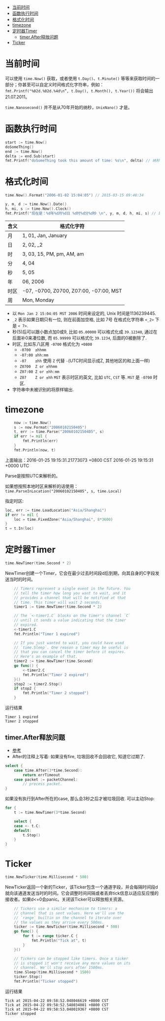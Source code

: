 <!-- TOC -->

- [当前时间](#当前时间)
- [函数执行时间](#函数执行时间)
- [格式化时间](#格式化时间)
- [timezone](#timezone)
- [定时器Timer](#定时器timer)
    - [timer.After释放问题](#timerafter释放问题)
- [Ticker](#ticker)

<!-- /TOC -->



# 当前时间

可以使用 `time.Now()` 获取，或者使用 `t.Day()`、`t.Minute()` 等等来获取时间的一部分；你甚至可以自定义时间格式化字符串，例如： `fmt.Printf("%02d.%02d.%4d\n”, t.Day(), t.Month(), t.Year())` 将会输出 21.07.2011。

`time.Nanosecond()` 并不是从70年开始的纳秒，`UnixNano()` 才是。


# 函数执行时间

```go
start := time.Now()
doSomeThing()
end := time.Now()
delta := end.Sub(start)
fmt.Printf("doSomeThing took this amount of time: %s\n", delta) // 纳秒
```

# 格式化时间

```go
time.Now().Format("2006-01-02 15:04:05") // 2015-03-15 09:48:34
```

```go
y, m, d := time.Now().Date()
h, mi, s := time.Now().Clock()
fmt.Printf("现在是：%d年%d月%d日 %d时%d分%d秒 \n", y, m, d, h, mi, s) // 现在是：2015年3月15日 9时55分12秒
```

| 含义 | 格式化字符                             |
| ---- | -------------------------------------- |
| 月   | 1, 01, Jan, January                    |
| 日   | 2, 02, _2                              |
| 时   | 3, 03, 15, PM, pm, AM, am              |
| 分   | 4, 04                                  |
| 秒   | 5, 05                                  |
| 年   | 06, 2006                               |
| 时区 | -07, -0700, Z0700, Z07:00, -07:00, MST |
| 周   | Mon, Monday                            |

* 以 `Mon Jan 2 15:04:05 MST 2006` 时间来设定的, Unix 时间是1136239445.
* `_2` 表示如果日期只有一位, 则在前面加空格, 比如 7号 在格式化字符串 `<_2>` 下是 `< 7>`.
* 秒(5)后可以跟小数点加0或9, 比如 `05.00000` 可以格式化成 `39.12340`, 通过在后面补0来凑位数, 而 `05.99999` 可以格式化 `39.1234`, 后面的0被删除了.
* 时区, 比如东八区用 `-0700` 格式化为 `+0800`
	* `-0700  ±hhmm`
	* `-07:00 ±hh:mm`
	* `-07    ±hh`
	使用 `Z` 代替 `-`(UTC时间显示成Z, 其他地区的和上面一样)
	* `Z0700  Z or ±hhmm`
	* `Z07:00 Z or ±hh:mm`
	* `Z07    Z or ±hh`
	`MST` 表示时区的英文, 比如 `UTC`, `CST` 等. `MST` 是 `-0700` 时区.
* 字符串中未被识别的将原样输出.



# timezone

```go
	now := time.Now()
	s := now.Format("20060102150405")
	t, err := time.Parse("20060102150405", s)
	if err != nil {
		fmt.Println(err)
	}
	fmt.Println(now, t)
```

上面输出：2016-01-25 19:15:31.21773073 +0800 CST 2016-01-25 19:15:31 +0000 UTC

Parse是按照UTC来解析的。

如果想按照本地时区来解析的话使用：`time.ParseInLocation("20060102150405", s, time.Local)`


指定时区:

```go
loc, err := time.LoadLocation("Asia/Shanghai")
if err != nil {
	loc = time.FixedZone("Asia/Shanghai", 8*3600)
}
t = t.In(loc)
```


# 定时器Timer

```go
time.NewTimer(time.Second * 2)
```

NewTimer创建一个Timer，它会在最少过去时间段d后到期，向其自身的C字段发送当时的时间。

```go
	// Timers represent a single event in the future. You
	// tell the timer how long you want to wait, and it
	// provides a channel that will be notified at that
	// time. This timer will wait 2 seconds.
	timer1 := time.NewTimer(time.Second * 2)

	// The `<-timer1.C` blocks on the timer's channel `C`
	// until it sends a value indicating that the timer
	// expired.
	<-timer1.C
	fmt.Println("Timer 1 expired")

	// If you just wanted to wait, you could have used
	// `time.Sleep`. One reason a timer may be useful is
	// that you can cancel the timer before it expires.
	// Here's an example of that.
	timer2 := time.NewTimer(time.Second)
	go func() {
		<-timer2.C
		fmt.Println("Timer 2 expired")
	}()
	stop2 := timer2.Stop()
	if stop2 {
		fmt.Println("Timer 2 stopped")
	}
```

运行结果

```
Timer 1 expired
Timer 2 stopped
```


## timer.After释放问题
* [参考](https://gocn.io/article/403)
* After的注释上写着: 如果没有fire, 垃圾回收不会回收它, 知道它过期了.

```go
select {
    case time.After(3*time.Second):
        return errTimeout
    case packet := packetChannel:
        // process packet.
}
```

如果没有执行到After所在的case, 那么会3秒之后才被垃圾回收. 可以主动Stop:

```go
for {
	t := time.NewTimer(3*time.Second)

	select {
	case <- t.C:
	default:
		t.Stop()
	}
}
```


# Ticker

```go
time.NewTicker(time.Millisecond * 500)
```

NewTicker返回一个新的Ticker，该Ticker包含一个通道字段，并会每隔时间段d就向该通道发送当时的时间。它会调整时间间隔或者丢弃tick信息以适应反应慢的接收者。如果d<=0会panic。关闭该Ticker可以释放相关资源。

```go
	// Tickers use a similar mechanism to timers: a
	// channel that is sent values. Here we'll use the
	// `range` builtin on the channel to iterate over
	// the values as they arrive every 500ms.
	ticker := time.NewTicker(time.Millisecond * 500)
	go func() {
		for t := range ticker.C {
			fmt.Println("Tick at", t)
		}
	}()

	// Tickers can be stopped like timers. Once a ticker
	// is stopped it won't receive any more values on its
	// channel. We'll stop ours after 1500ms.
	time.Sleep(time.Millisecond * 1500)
	ticker.Stop()
	fmt.Println("Ticker stopped")
```

运行结果

```
Tick at 2015-04-22 09:58:52.048046619 +0800 CST
Tick at 2015-04-22 09:58:52.548034081 +0800 CST
Tick at 2015-04-22 09:58:53.048019367 +0800 CST
Ticker stopped
```


